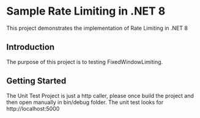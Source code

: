 # Sample Rate Limiting in .NET 8

This project demonstrates the implementation of Rate Limiting in .NET 8

## Introduction

The purpose of this project is to testing FixedWindowLimiting.

## Getting Started

The Unit Test Project is just a http caller, please once build the project and then open manually in bin/debug folder. The unit test looks for http://localhost:5000
